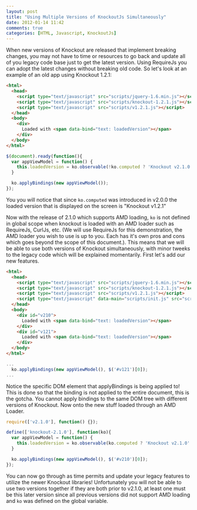 ```yaml
---
layout: post
title: "Using Multiple Versions of KnockoutJs Simultaneously"
date: 2012-01-14 11:42
comments: true
categories: [HTML, Javascript, KnockoutJs]
---
```


When new versions of Knockout are released that implement breaking changes, you may not have to time or resources to go back and update all of you legacy code base just to get the latest version. Using RequireJs you can adopt the latest changes without breaking old code. So let's look at an example of an old app using Knockout 1.2.1:

``` html
<html>
  <head>
    <script type="text/javascript" src="scripts/jquery-1.6.min.js"></script>
    <script type="text/javascript" src="scripts/knockout-1.2.1.js"></script>
    <script type="text/javascript" src="scripts/v1.2.1.js"></script>
  </head>
  <body>
    <div>
      Loaded with <span data-bind="text: loadedVersion"></span>
    </div>
  </body>
</html>
```

``` javascript
$(document).ready(function(){
  var appViewModel = function() {
    this.loadedVersion = ko.observable(!ko.computed ? 'Knockout v2.1.0' : 'Knockout v1.2.1');
  }

  ko.applyBindings(new appViewModel());
});
```

You you will notice that since `ko.computed` was introduced in v2.0.0 the loaded version that is displayed on the screen is "Knockout v1.2.1"

Now with the release of 2.1.0 which supports AMD loading, `ko` is not defined in global scope when knockout is loaded with an AMD loader such as RequireJs, CurlJs, etc. (We will use RequireJs for this demonstration, the AMD loader you wish to use is up to you. Each has it's own pros and cons which goes beyond the scope of this document.). This means that we will be able to use both versions of Knockout simultaneously, with minor tweeks to the legacy code which will be explained momentarily. First let's add our new features.

``` html
<html>
  <head>
    <script type="text/javascript" src="scripts/jquery-1.6.min.js"></script>
    <script type="text/javascript" src="scripts/knockout-1.2.1.js"></script>
    <script type="text/javascript" src="scripts/v1.2.1.js"></script>
    <script type="text/javascript" data-main="scripts/init.js" src="scripts/require.js"></script>
  </head>
  <body>
    <div id="v210">
      Loaded with <span data-bind="text: loadedVersion"></span>
    </div>
    <div id="v121">
      Loaded with <span data-bind="text: loadedVersion"></span>
    </div>
  </body>
</html>
```

``` javascript
...
  ko.applyBindings(new appViewModel(), $('#v121')[0]);
...
```

Notice the specific DOM element that applyBindings is being applied to! This is done so that the binding is not applied to the entire document, this is the gotcha. You cannot apply bindings to the same DOM tree with different versions of Knockout. Now onto the new stuff loaded through an AMD Loader.

``` javascript
require(['v2.1.0'], function() {});
```

``` javascript
define(['knockout-2.1.0'], function(ko){
  var appViewModel = function() {
    this.loadedVersion = ko.observable(ko.computed ? 'Knockout v2.1.0' : 'Knockout v1.2.1');
  }

  ko.applyBindings(new appViewModel(), $('#v210')[0]);
});
```

You can now go through as time permits and update your legacy features to utilize the newer Knockout libraries! Unfortunately you will not be able to use two versions together if they are both prior to v2.1.0, at least one must be this later version since all previous versions did not support AMD loading and `ko` was defined on the global variable.

